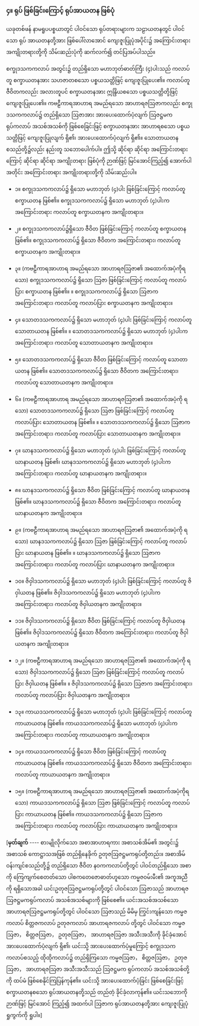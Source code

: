 ### ၄။ ရုပ် ဖြစ်ခြင်းကြောင့် ရုပ်အာယတန ဖြစ်ပုံ

ယခုတစ်ဖန် နာမရူပပစ္စယာတွင် ပါဝင်သော ရုပ်တရားများက သဠာယတနတွင် ပါဝင်သော ရုပ် အာယတနတို့အား ဖြစ်ပေါ်လာအောင် ကျေးဇူးပြုပုံအပိုင်း၌ အကြောင်းတရား အကျိုးတရားတို့ကို သိမ်းဆည်းပုံကို ဆက်လက်၍ တင်ပြအပ်ပါသည်။

စက္ခုဒသကကလာပ် အတွင်း၌ တည်ရှိသော မဟာဘုတ်ဓာတ်ကြီး (၄)ပါးသည် ကလာပ်တူ စက္ခာယတနအား သဟဇာတစသော ပစ္စယသတ္တိဖြင့် ကျေးဇူးပြုပေး၏။ 
ကလာပ်တူ ဇီဝိတကလည်း အလားတူပင် စက္ခာယတနအား ဣန္ဒြိယစသော ပစ္စယသတ္တိတို့ဖြင့် ကျေးဇူးပြုပေး၏။ 
ကဗဠီကာရအာဟာရ အမည်ရသော အာဟာရဇဩဇာကလည်း စက္ခုဒသကကလာပ်၌ တည်ရှိသော ဩဇာအား အားပေးထောက်ပံ့လျက် ဩဇဋ္ဌမကရုပ်ကလာပ် အသစ်အသစ်ကို ဖြစ်စေခြင်းဖြင့် စက္ခာယတနအား အာဟာရစသော ပစ္စယသတ္တိဖြင့် ကျေးဇူးပြုလျက် ရှိ၏၊ အားပေးထောက်ပံ့လျက် ရှိ၏။ 
သောတာယတန စသည်တို့၌လည်း နည်းတူ သဘောပေါက်ပါ။ 
ဤသို့ ဆိုင်ရာ ဆိုင်ရာ အကြောင်းတရားကြောင့် ဆိုင်ရာ ဆိုင်ရာ အကျိုးတရား ဖြစ်ပုံကို ဉာဏ်ဖြင့် မြင်အောင်ကြည့်၍ အောက်ပါအတိုင်း အကြောင်းတရား အကျိုးတရားတို့ကို သိမ်းဆည်းပါ။

- ၁။ စက္ခုဒသကကလာပ်၌ ရှိသော မဟာဘုတ် (၄)ပါး ဖြစ်ခြင်းကြောင့် ကလာပ်တူ စက္ခာယတန ဖြစ်၏။
စက္ခုဒသကကလာပ်၌ ရှိသော မဟာဘုတ် (၄)ပါးက အကြောင်းတရား ကလာပ်တူ စက္ခာယတနက အကျိုးတရား။

- ၂။ စက္ခုဒသကကလာပ်၌ရှိသော ဇီဝိတ ဖြစ်ခြင်းကြောင့် ကလာပ်တူ စက္ခာယတန ဖြစ်၏။
စက္ခုဒသကကလာပ်၌ ရှိသော ဇီဝိတက အကြောင်းတရား၊ ကလာပ်တူ စက္ခာယတနက အကျိုးတရား။

- ၃။ (ကဗဠီကာရအာဟာရ အမည်ရသော အာဟာရဇဩဇာ၏ အထောက်အပံ့ကိုရသော) စက္ခုဒသကကလာပ်၌ ရှိသော ဩဇာ ဖြစ်ခြင်းကြောင့် ကလာပ်တူ ကလာပ်ပြား စက္ခာယတန ဖြစ်၏။ ။ 
စက္ခုဒသကကလာပ်၌ ရှိသော ဩဇာက အကြောင်းတရား၊ ကလာပ်တူ ကလာပ်ပြား စက္ခာယတနက အကျိုးတရား။

- ၄။ သောတဒသကကလာပ်၌ ရှိသော မဟာဘုတ် (၄)ပါး ဖြစ်ခြင်းကြောင့် ကလာပ်တူ သောတာယတန ဖြစ်၏။ ။ 
သောတဒသကကလာပ်၌ ရှိသော မဟာဘုတ် (၄)ပါးက အကြောင်းတရား၊ ကလာပ်တူ သောတာယတနက အကျိုးတရား။

- ၅။ သောတဒသကကလာပ်၌ ရှိသော ဇီဝိတ ဖြစ်ခြင်းကြောင့် ကလာပ်တူ သောတာယတန ဖြစ်၏။
သောတဒသကကလာပ်၌ ရှိသော ဇီဝိတက အကြောင်းတရား၊ ကလာပ်တူ သောတာယတနက အကျိုးတရား။

- ၆။ (ကဗဠီကာရအာဟာရ အမည်ရသော အာဟာရဇဩဇာ၏ အထောက်အပံ့ကို ရသော) သောတဒသကကလာပ်၌ ရှိသော ဩဇာ ဖြစ်ခြင်းကြောင့် ကလာပ်တူ ကလာပ်ပြား သောတာယတန ဖြစ်၏။ ။ 
သောတဒသကကလာပ်၌ ရှိသော ဩဇာက အကြောင်းတရား၊ ကလာပ်တူ ကလာပ်ပြား သောတာယတနက အကျိုးတရား။

- ၇။ ဃာနဒသကကလာပ်၌ ရှိသော မဟာဘုတ် (၄)ပါး ဖြစ်ခြင်းကြောင့် ကလာပ်တူ ဃာနာယတန ဖြစ်၏၊ ဃာနဒသကကလာပ်၌ ရှိသော မဟာဘုတ် (၄)ပါးက အကြောင်းတရား၊ ကလာပ်တူ ဃာနာယတနက အကျိုးတရား။

- ၈။ ဃာနဒသကကလာပ်၌ ရှိသော ဇီဝိတ ဖြစ်ခြင်းကြောင့် ကလာပ်တူ ဃာနာယတန ဖြစ်၏။
ဃာနဒသကကလာပ်၌ ရှိသော ဇီဝိတက အကြောင်းတရား၊ ကလာပ်တူ ဃာနာယတနက အကျိုးတရား။

- ၉။ (ကဗဠီကာရအာဟာရ အမည်ရသော အာဟာရဇဩဇာ၏ အထောက်အပံ့ကို ရသော) ဃာနဒသကကလာပ်၌ ရှိသော ဩဇာ ဖြစ်ခြင်းကြောင့် ကလာပ်တူ ကလာပ်ပြား ဃာနာယတန ဖြစ်၏။ ။ 
ဃာနဒသကကလာပ်၌ ရှိသော ဩဇာက အကြောင်းတရား၊ ကလာပ်တူ ကလာပ်ပြား ဃာနာယတနက အကျိုးတရား။

- ၁၀။ ဇိဝှါဒသကကလာပ်၌ ရှိသော မဟာဘုတ် (၄)ပါး ဖြစ်ခြင်းကြောင့် ကလာပ်တူ ဇိဝှါယတန ဖြစ်၏။
ဇိဝှါဒသကကလာပ်၌ ရှိသော မဟာဘုတ် (၄)ပါးက အကြောင်းတရား၊ ကလာပ်တူ ဇိဝှါယတနက အကျိုးတရား။

- ၁၁။ ဇိဝှါဒသကကလာပ်၌ ရှိသော ဇီဝိတ ဖြစ်ခြင်းကြောင့် ကလာပ်တူ ဇိဝှါယတန ဖြစ်၏။
ဇိဝှါဒသကကလာပ်၌ ရှိသော ဇီဝိတက အကြောင်းတရား၊ ကလာပ်တူ ဇိဝှါယတနက အကျိုးတရား။

- ၁၂။ (ကဗဠီကာရအာဟာရ အမည်ရသော အာဟာရဇဩဇာ၏ အထောက်အပံ့ကို ရသော) ဇိဝှါဒသကကလာပ်၌ ရှိသော ဩဇာ ဖြစ်ခြင်းကြောင့် ကလာပ်တူ ကလာပ်ပြား ဇိဝှါယတန ဖြစ်၏။ ။ 
ဇိဝှါဒသကကလာပ်၌ ရှိသော ဩဇာက အကြောင်းတရား၊ ကလာပ်တူ ကလာပ်ပြား ဇိဝှါယတနက အကျိုးတရား။

- ၁၃။ ကာယဒသကကလာပ်၌ ရှိသော မဟာဘုတ် (၄)ပါး ဖြစ်ခြင်းကြောင့် ကလာပ်တူ ကာယာယတန ဖြစ်၏။
ကာယဒသကကလာပ်၌ ရှိသော မဟာဘုတ် (၄)ပါးက အကြောင်းတရား၊ ကလာပ်တူ ကာယာယတနက အကျိုးတရား။

- ၁၄။ ကာယဒသကကလာပ်၌ ရှိသော ဇီဝိတ ဖြစ်ခြင်းကြောင့် ကလာပ်တူ ကာယာယတန ဖြစ်၏။
ကာယဒသကကလာပ်၌ ရှိသော ဇီဝိတက အကြောင်းတရား၊ ကလာပ်တူ ကာယာယတနက အကျိုးတရား။

- ၁၅။ (ကဗဠီကာရအာဟာရ အမည်ရသော အာဟာရဇဩဇာ၏ အထောက်အပံ့ကိုရသော) ကာယဒသကကလာပ်၌ ရှိသော ဩဇာ ဖြစ်ခြင်းကြောင့် ကလာပ်တူ ကလာပ်ပြား ကာယာယတန ဖြစ်၏။ 
ကာယဒသကကလာပ်၌ ရှိသော ဩဇာက အကြောင်းတရား၊ ကလာပ်တူ ကလာပ်ပြား ကာယာယတနက အကျိုးတရား။

[**မှတ်ချက်** ---- စားမျိုလိုက်သော အစာအာဟာရကား အစာသစ်အိမ်၏ အတွင်း၌ အစာသစ် ကောဋ္ဌာသအဖြစ် တည်ရှိနေခိုက် ဥတုဇဩဇဋ္ဌမကရုပ်တို့တည်း။ 
အစာအိမ်ဝန်းကျင်စသည်တို့၌ တည်ရှိသော ဇီဝိတ နဝကကလာပ်တို့တွင် ပါဝင်တည်ရှိသော အစာကို ကြေကျက်စေတတ်သော ပါစကတေဇောဓာတ်ဟူသော ကမ္မဇဝမ်းမီး၏ အကူအညီကို ရရှိသောအခါ ယင်းဥတုဇဩဇဋ္ဌမကရုပ်တို့တွင် ပါဝင်သော ဩဇာသည် အာဟာရဇဩဇဋ္ဌမကရုပ်ကလာပ် အသစ်အသစ်များကို ဖြစ်စေ၏။ 
ယင်းအသစ်အသစ်သော အာဟာရဇဩဇဋ္ဌမကရုပ်တို့တွင် ပါဝင်သော ဩဇာသည် မိမိမှ ကြွင်းကျန်သော ကမ္မဇကလာပ် စိတ္တဇကလာပ် ဥတုဇကလာပ် အာဟာရဇကလာပ် တို့တွင် ပါဝင်သော ကမ္မဇဩဇာ， စိတ္တဇဩဇာ， ဥတုဇဩဇာ， အာဟာရဇဩဇာ အသီးအသီးကို ခိုင်ခံ့အောင် အားပေးထောက်ပံ့လျက် ရှိ၏၊ ယင်းသို့ အားပေးထောက်ပံ့မှုကြောင့် စက္ခုဒသကကလာပ်စသည့် ထိုထိုကလာပ်၌ တည်ရှိကြသော ကမ္မဇဩဇာ， စိတ္တဇဩဇာ， ဥတုဇဩဇာ， အာဟာရဇဩဇာ အသီးအသီးသည် ဩဇဋ္ဌမက ရုပ်ကလာပ် အသစ်အသစ်တို့ကို ထပ်မံ ဖြစ်စေနိုင်ကြပြန်ကုန်၏။ 
ယင်းသို့ အားပေးထောက်ပံ့ခြင်း ဖြစ်စေခြင်းဖြင့် စက္ခာယတနစသော ရုပ်အာယတနတို့သည် တည်တံ့ ခိုင်ခံ့လာကုန်၏။ 
ယင်းသဘောကို ဉာဏ်ဖြင့် မြင်အောင် ကြည့်၍ အထက်ပါ ဩဇာက ရုပ်အာယတနတို့အား ကျေးဇူးပြုပုံ ရှုကွက်ကို ရှုပါ။]